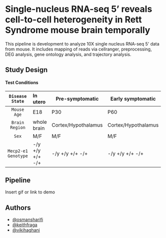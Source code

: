 
# Single-nucleus RNA-seq 5’ reveals cell-to-cell heterogeneity in Rett Syndrome mouse brain temporally

This pipeline is development to analyze 10X single nucleus RNA-seq 5' data from mouse. It includes mapping of reads via cellranger, preprocessing, DEG analysis, gene ontology analysis, and trajectory analysis.


## Study Design

#### Test Conditions
  
|`Disease State`     | In utero          | Pre-symptomatic    | Early symptomatic | Late symptomatic  |
|:------------------:|:------------------|--------------------|-------------------|-------------------|
| `Mouse Age`        | E18               | P30                | P60               |      P120/P150    |
| `Brain Region`     | whole brain       |Cortex/Hypothalamus |Cortex/Hypothalamus|Cortex/Hypothalamus|
| `Sex`              | M/F               | M/F                |    M/F            |         M/F       |
| `Mecp2-e1 Genotype`| -/y  +/y  +/+  -/+|-/y  +/y  +/+  -/+  |-/y  +/y  +/+  -/+ |-/y  +/y  +/+  -/+ |     

## Pipeline

Insert gif or link to demo

  
## Authors

- [@osmansharifi](https://github.com/osmansharifi)
- [@keithfraga](https://github.com/xperthunter)
- [@vikihaghani](https://github.com/vhaghani26)

  
